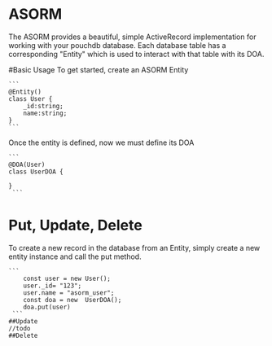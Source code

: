 # ASORM

The ASORM  provides a beautiful, simple ActiveRecord implementation for working with your pouchdb database.
 Each database table has a corresponding "Entity" which is used to interact with that table with its DOA.
 
 #Basic Usage
 To get started, create an ASORM Entity
 
    ```
    @Entity()
    class User {
        _id:string;
        name:string;
    }
    ```
   Once the entity is defined, now we must define its DOA
   
    ```
    @DOA(User)
    class UserDOA {
    
    }
     ```
   #  Put, Update, Delete
   To create a new record in the database from an Entity, simply create a new entity instance and call the put method.
    
    ```
        const user = new User();
        user._id= "123";
        user.name = "asorm_user";
        const doa = new  UserDOA();
        doa.put(user)
     ```
    ##Update
    //todo
    ##Delete
